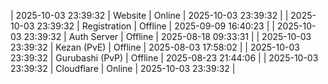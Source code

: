 | 2025-10-03 23:39:32 | Website | Online | 2025-10-03 23:39:32 |
| 2025-10-03 23:39:32 | Registration | Offline | 2025-09-09 16:40:23 |
| 2025-10-03 23:39:32 | Auth Server | Offline | 2025-08-18 09:33:31 |
| 2025-10-03 23:39:32 | Kezan (PvE) | Offline | 2025-08-03 17:58:02 |
| 2025-10-03 23:39:32 | Gurubashi (PvP) | Offline | 2025-08-23 21:44:06 |
| 2025-10-03 23:39:32 | Cloudflare | Online | 2025-10-03 23:39:32 |
